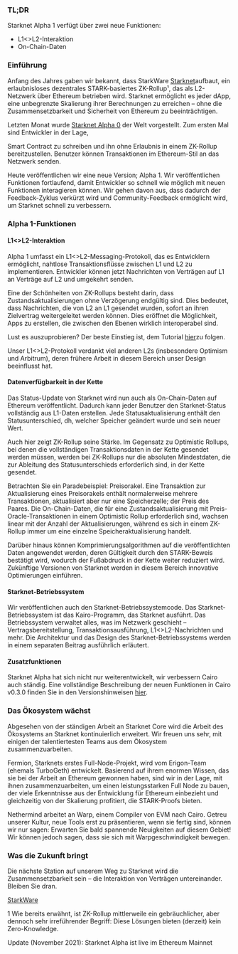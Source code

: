 ### TL;DR

Starknet Alpha 1 verfügt über zwei neue Funktionen:

* L1<>L2-Interaktion
* On-Chain-Daten

### Einführung

Anfang des Jahres gaben wir bekannt, dass StarkWare [Starknet](https://starkware.co/product/starknet/)aufbaut, ein erlaubnisloses dezentrales STARK-basiertes ZK-Rollup¹, das als L2-Netzwerk über Ethereum betrieben wird. Starknet ermöglicht es jeder dApp, eine unbegrenzte Skalierung ihrer Berechnungen zu erreichen – ohne die Zusammensetzbarkeit und Sicherheit von Ethereum zu beeinträchtigen.

Letzten Monat wurde [Starknet Alpha 0](https://medium.com/starkware/starknet-planets-alpha-on-ropsten-e7494929cb95) der Welt vorgestellt. Zum ersten Mal sind Entwickler in der Lage,</a>

Smart Contract zu schreiben und ihn ohne Erlaubnis in einem ZK-Rollup bereitzustellen. Benutzer können Transaktionen im Ethereum-Stil an das Netzwerk senden.</p> 

Heute veröffentlichen wir eine neue Version; Alpha 1. Wir veröffentlichen Funktionen fortlaufend, damit Entwickler so schnell wie möglich mit neuen Funktionen interagieren können. Wir gehen davon aus, dass dadurch der Feedback-Zyklus verkürzt wird und Community-Feedback ermöglicht wird, um Starknet schnell zu verbessern.



### Alpha 1-Funktionen



#### L1<>L2-Interaktion

Alpha 1 umfasst ein L1<>L2-Messaging-Protokoll, das es Entwicklern ermöglicht, nahtlose Transaktionsflüsse zwischen L1 und L2 zu implementieren. Entwickler können jetzt Nachrichten von Verträgen auf L1 an Verträge auf L2 und umgekehrt senden.

Eine der Schönheiten von ZK-Rollups besteht darin, dass Zustandsaktualisierungen ohne Verzögerung endgültig sind. Dies bedeutet, dass Nachrichten, die von L2 an L1 gesendet wurden, sofort an ihren Zielvertrag weitergeleitet werden können. Dies eröffnet die Möglichkeit, Apps zu erstellen, die zwischen den Ebenen wirklich interoperabel sind.

Lust es auszuprobieren? Der beste Einstieg ist, dem Tutorial [hier](https://www.cairo-lang.org/docs/hello_starknet/l1l2.html)zu folgen.

Unser L1<>L2-Protokoll verdankt viel anderen L2s (insbesondere Optimism und Arbitrum), deren frühere Arbeit in diesem Bereich unser Design beeinflusst hat.



#### Datenverfügbarkeit in der Kette

Das Status-Update von Starknet wird nun auch als On-Chain-Daten auf Ethereum veröffentlicht. Dadurch kann jeder Benutzer den Starknet-Status vollständig aus L1-Daten erstellen. Jede Statusaktualisierung enthält den Statusunterschied, dh, welcher Speicher geändert wurde und sein neuer Wert.

Auch hier zeigt ZK-Rollup seine Stärke. Im Gegensatz zu Optimistic Rollups, bei denen die vollständigen Transaktionsdaten in der Kette gesendet werden müssen, werden bei ZK-Rollups nur die absoluten Mindestdaten, die zur Ableitung des Statusunterschieds erforderlich sind, in der Kette gesendet.

Betrachten Sie ein Paradebeispiel: Preisorakel. Eine Transaktion zur Aktualisierung eines Preisorakels enthält normalerweise mehrere Transaktionen, aktualisiert aber nur eine Speicherzelle; der Preis des Paares. Die On-Chain-Daten, die für eine Zustandsaktualisierung mit Preis-Oracle-Transaktionen in einem Optimistic Rollup erforderlich sind, wachsen linear mit der Anzahl der Aktualisierungen, während es sich in einem ZK-Rollup immer um eine einzelne Speicheraktualisierung handelt.

Darüber hinaus können Komprimierungsalgorithmen auf die veröffentlichten Daten angewendet werden, deren Gültigkeit durch den STARK-Beweis bestätigt wird, wodurch der Fußabdruck in der Kette weiter reduziert wird. Zukünftige Versionen von Starknet werden in diesem Bereich innovative Optimierungen einführen.



#### Starknet-Betriebssystem

Wir veröffentlichen auch den Starknet-Betriebssystemcode. Das Starknet-Betriebssystem ist das Kairo-Programm, das Starknet ausführt. Das Betriebssystem verwaltet alles, was im Netzwerk geschieht – Vertragsbereitstellung, Transaktionsausführung, L1<>L2-Nachrichten und mehr. Die Architektur und das Design des Starknet-Betriebssystems werden in einem separaten Beitrag ausführlich erläutert.



#### Zusatzfunktionen

Starknet Alpha hat sich nicht nur weiterentwickelt, wir verbessern Cairo auch ständig. Eine vollständige Beschreibung der neuen Funktionen in Cairo v0.3.0 finden Sie in den Versionshinweisen [hier](https://github.com/starkware-libs/cairo-lang/releases/tag/v0.3.0).



### Das Ökosystem wächst

Abgesehen von der ständigen Arbeit an Starknet Core wird die Arbeit des Ökosystems an Starknet kontinuierlich erweitert. Wir freuen uns sehr, mit einigen der talentiertesten Teams aus dem Ökosystem zusammenzuarbeiten.

Fermion, Starknets erstes Full-Node-Projekt, wird vom Erigon-Team (ehemals TurboGeth) entwickelt. Basierend auf ihrem enormen Wissen, das sie bei der Arbeit an Ethereum gewonnen haben, sind wir in der Lage, mit ihnen zusammenzuarbeiten, um einen leistungsstarken Full Node zu bauen, der viele Erkenntnisse aus der Entwicklung für Ethereum einbezieht und gleichzeitig von der Skalierung profitiert, die STARK-Proofs bieten.

Nethermind arbeitet an Warp, einem Compiler von EVM nach Cairo. Getreu unserer Kultur, neue Tools erst zu präsentieren, wenn sie fertig sind, können wir nur sagen: Erwarten Sie bald spannende Neuigkeiten auf diesem Gebiet! Wir können jedoch sagen, dass sie sich mit Warpgeschwindigkeit bewegen.



### Was die Zukunft bringt

Die nächste Station auf unserem Weg zu Starknet wird die Zusammensetzbarkeit sein – die Interaktion von Verträgen untereinander. Bleiben Sie dran.

[StarkWare](https://starkware.co/)

1 Wie bereits erwähnt, ist ZK-Rollup mittlerweile ein gebräuchlicher, aber dennoch sehr irreführender Begriff: Diese Lösungen bieten (derzeit) kein Zero-Knowledge.

Update (November 2021): Starknet Alpha ist live im Ethereum Mainnet